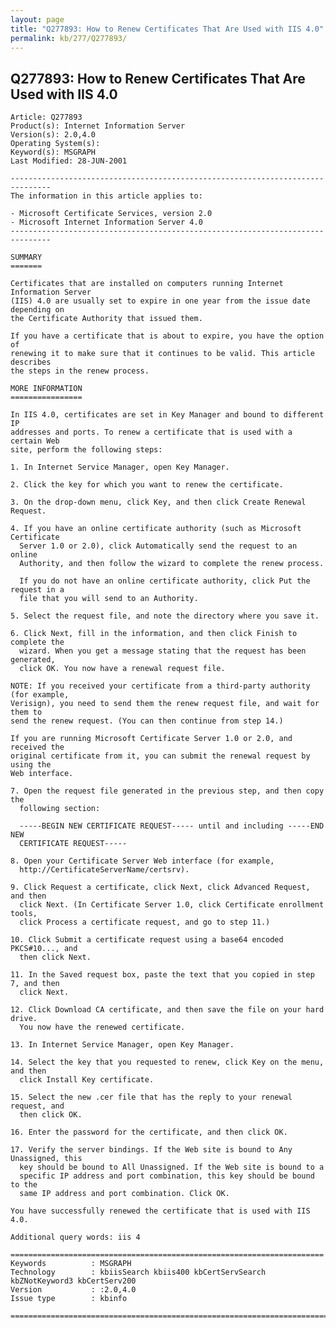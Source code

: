```yaml
---
layout: page
title: "Q277893: How to Renew Certificates That Are Used with IIS 4.0"
permalink: kb/277/Q277893/
---
```


## Q277893: How to Renew Certificates That Are Used with IIS 4.0

	Article: Q277893
	Product(s): Internet Information Server
	Version(s): 2.0,4.0
	Operating System(s): 
	Keyword(s): MSGRAPH
	Last Modified: 28-JUN-2001
	
	-------------------------------------------------------------------------------
	The information in this article applies to:
	
	- Microsoft Certificate Services, version 2.0 
	- Microsoft Internet Information Server 4.0 
	-------------------------------------------------------------------------------
	
	SUMMARY
	=======
	
	Certificates that are installed on computers running Internet Information Server
	(IIS) 4.0 are usually set to expire in one year from the issue date depending on
	the Certificate Authority that issued them.
	
	If you have a certificate that is about to expire, you have the option of
	renewing it to make sure that it continues to be valid. This article describes
	the steps in the renew process.
	
	MORE INFORMATION
	================
	
	In IIS 4.0, certificates are set in Key Manager and bound to different IP
	addresses and ports. To renew a certificate that is used with a certain Web
	site, perform the following steps:
	
	1. In Internet Service Manager, open Key Manager.
	
	2. Click the key for which you want to renew the certificate.
	
	3. On the drop-down menu, click Key, and then click Create Renewal Request.
	
	4. If you have an online certificate authority (such as Microsoft Certificate
	  Server 1.0 or 2.0), click Automatically send the request to an online
	  Authority, and then follow the wizard to complete the renew process.
	
	  If you do not have an online certificate authority, click Put the request in a
	  file that you will send to an Authority.
	
	5. Select the request file, and note the directory where you save it.
	
	6. Click Next, fill in the information, and then click Finish to complete the
	  wizard. When you get a message stating that the request has been generated,
	  click OK. You now have a renewal request file.
	
	NOTE: If you received your certificate from a third-party authority (for example,
	Verisign), you need to send them the renew request file, and wait for them to
	send the renew request. (You can then continue from step 14.)
	
	If you are running Microsoft Certificate Server 1.0 or 2.0, and received the
	original certificate from it, you can submit the renewal request by using the
	Web interface.
	
	7. Open the request file generated in the previous step, and then copy the
	  following section:
	
	  -----BEGIN NEW CERTIFICATE REQUEST----- until and including -----END NEW
	  CERTIFICATE REQUEST-----
	
	8. Open your Certificate Server Web interface (for example,
	  http://CertificateServerName/certsrv).
	
	9. Click Request a certificate, click Next, click Advanced Request, and then
	  click Next. (In Certificate Server 1.0, click Certificate enrollment tools,
	  click Process a certificate request, and go to step 11.)
	
	10. Click Submit a certificate request using a base64 encoded PKCS#10..., and
	  then click Next.
	
	11. In the Saved request box, paste the text that you copied in step 7, and then
	  click Next.
	
	12. Click Download CA certificate, and then save the file on your hard drive.
	  You now have the renewed certificate.
	
	13. In Internet Service Manager, open Key Manager.
	
	14. Select the key that you requested to renew, click Key on the menu, and then
	  click Install Key certificate.
	
	15. Select the new .cer file that has the reply to your renewal request, and
	  then click OK.
	
	16. Enter the password for the certificate, and then click OK.
	
	17. Verify the server bindings. If the Web site is bound to Any Unassigned, this
	  key should be bound to All Unassigned. If the Web site is bound to a
	  specific IP address and port combination, this key should be bound to the
	  same IP address and port combination. Click OK.
	
	You have successfully renewed the certificate that is used with IIS 4.0.
	
	Additional query words: iis 4
	
	======================================================================
	Keywords          : MSGRAPH 
	Technology        : kbiisSearch kbiis400 kbCertServSearch kbZNotKeyword3 kbCertServ200
	Version           : :2.0,4.0
	Issue type        : kbinfo
	
	=============================================================================
	
